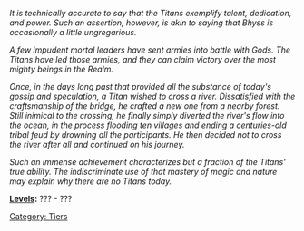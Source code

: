 *It is technically accurate to say that the Titans exemplify talent,
dedication, and power. Such an assertion, however, is akin to saying
that Bhyss is occasionally a little ungregarious.*

*A few impudent mortal leaders have sent armies into battle with Gods.
The Titans have led those armies, and they can claim victory over the
most mighty beings in the Realm.*

*Once, in the days long past that provided all the substance of today's
gossip and speculation, a Titan wished to cross a river. Dissatisfied
with the craftsmanship of the bridge, he crafted a new one from a nearby
forest. Still inimical to the crossing, he finally simply diverted the
river's flow into the ocean, in the process flooding ten villages and
ending a centuries-old tribal feud by drowning all the participants. He
then decided not to cross the river after all and continued on his
journey.*

*Such an immense achievement characterizes but a fraction of the Titans'
true ability. The indiscriminate use of that mastery of magic and nature
may explain why there are no Titans today.*

**[Levels](Level "wikilink"):** ??? - ???

[Category: Tiers](Category:_Tiers "wikilink")
